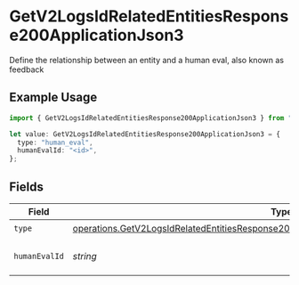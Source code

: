 # GetV2LogsIdRelatedEntitiesResponse200ApplicationJson3

Define the relationship between an entity and a human eval, also known as feedback

## Example Usage

```typescript
import { GetV2LogsIdRelatedEntitiesResponse200ApplicationJson3 } from "orq-poc-typescript-multi-env-version/models/operations";

let value: GetV2LogsIdRelatedEntitiesResponse200ApplicationJson3 = {
  type: "human_eval",
  humanEvalId: "<id>",
};
```

## Fields

| Field                                                                                                                                                                                              | Type                                                                                                                                                                                               | Required                                                                                                                                                                                           | Description                                                                                                                                                                                        |
| -------------------------------------------------------------------------------------------------------------------------------------------------------------------------------------------------- | -------------------------------------------------------------------------------------------------------------------------------------------------------------------------------------------------- | -------------------------------------------------------------------------------------------------------------------------------------------------------------------------------------------------- | -------------------------------------------------------------------------------------------------------------------------------------------------------------------------------------------------- |
| `type`                                                                                                                                                                                             | [operations.GetV2LogsIdRelatedEntitiesResponse200ApplicationJSONResponseBody1Evals43Type](../../models/operations/getv2logsidrelatedentitiesresponse200applicationjsonresponsebody1evals43type.md) | :heavy_check_mark:                                                                                                                                                                                 | N/A                                                                                                                                                                                                |
| `humanEvalId`                                                                                                                                                                                      | *string*                                                                                                                                                                                           | :heavy_check_mark:                                                                                                                                                                                 | The id of the resource                                                                                                                                                                             |